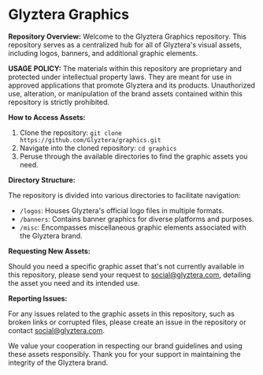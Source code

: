 # Glyztera Graphics

**Repository Overview:** Welcome to the Glyztera Graphics repository. This repository serves as a centralized hub for all of Glyztera's visual assets, including logos, banners, and additional graphic elements.

**USAGE POLICY:** The materials within this repository are proprietary and protected under intellectual property laws. They are meant for use in approved applications that promote Glyztera and its products. Unauthorized use, alteration, or manipulation of the brand assets contained within this repository is strictly prohibited.

**How to Access Assets:**

1. Clone the repository: `git clone https://github.com/Glyztera/graphics.git`
2. Navigate into the cloned repository: `cd graphics`
3. Peruse through the available directories to find the graphic assets you need.

**Directory Structure:**

The repository is divided into various directories to facilitate navigation:

- `/logos`: Houses Glyztera's official logo files in multiple formats.
- `/banners`: Contains banner graphics for diverse platforms and purposes.
- `/misc`: Encompasses miscellaneous graphic elements associated with the Glyztera brand.

**Requesting New Assets:**

Should you need a specific graphic asset that's not currently available in this repository, please send your request to social@glyztera.com, detailing the asset you need and its intended use.

**Reporting Issues:**

For any issues related to the graphic assets in this repository, such as broken links or corrupted files, please create an issue in the repository or contact social@glyztera.com.

We value your cooperation in respecting our brand guidelines and using these assets responsibly. Thank you for your support in maintaining the integrity of the Glyztera brand.
